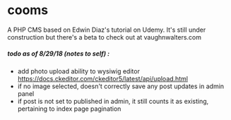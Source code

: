 # cooms

A PHP CMS based on Edwin Diaz's tutorial on Udemy.  It's still under construction but there's a beta to check out at vaughnwalters.com   

##### todo as of 8/29/18 (notes to self) :
 - add photo upload ability to wysiwig editor https://docs.ckeditor.com/ckeditor5/latest/api/upload.html
 - if no image selected, doesn't correctly save any post updates in admin panel
 - if post is not set to published in admin, it still counts it as existing, pertaining to index page pagination

